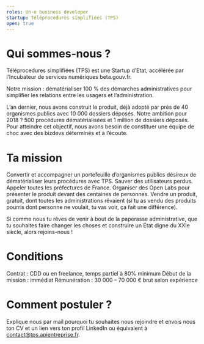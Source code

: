 ```yaml
---
roles: Un·e business developer 
startup: Téléprocedures simplifiées (TPS)
open: true
---
```


# Qui sommes-nous ? 

Téléprocedures simplifiées (TPS) est une Startup d’Etat, accélérée par l’Incubateur de services numériques beta.gouv.fr.

Notre mission : dématérialiser 100 % des démarches administratives pour simplifier les relations entre les usagers et l’administration.

L’an dernier, nous avons construit le produit, déjà adopté par près de 40 organismes publics avec 10 000 dossiers déposés. Notre ambition pour 2018 ? 500 procédures dématérialisées et 1 million de dossiers déposés. Pour atteindre cet objectif, nous avons besoin de constituer une équipe de choc avec des bizdevs déterminés et à l’écoute.


# Ta mission

Convertir et accompagner un portefeuille d’organismes publics désireux de dématérialiser leurs procédures avec TPS. Sauver des utilisateurs perdus. Appeler toutes les préfectures de France. Organiser des Open Labs pour présenter le produit devant des centaines de personnes. Vendre un produit, gratuit, dont toutes les administrations rêvaient (si tu as vendu des produits pourris dont personne ne voulait, tu vas voir, ça fait une différence).

Si comme nous tu rêves de venir à bout de la paperasse administrative, que tu souhaites faire changer les choses et construire un État digne du XXIe siècle, alors rejoins-nous !


# Conditions

Contrat : CDD ou en freelance, temps partiel à 80% minimum
Début de la mission : immédiat
Rémunération : 30 000 – 70 000 € brut selon expérience


# Comment postuler ? 

Explique nous par mail pourquoi tu souhaites nous rejoindre et envois nous ton CV et un lien vers ton profil LinkedIn ou équivalent à [contact@tps.apientreprise.fr](contact@tps.apientreprise.fr).
